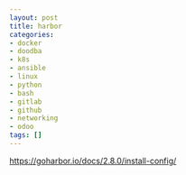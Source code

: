 ```yaml
---
layout: post
title: harbor
categories:
- docker
- doodba
- k8s
- ansible
- linux
- python
- bash
- gitlab
- github
- networking
- odoo
tags: []
---
```

https://goharbor.io/docs/2.8.0/install-config/
